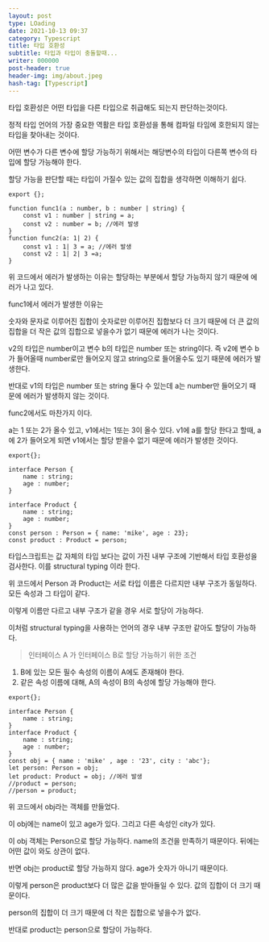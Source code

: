 ```yaml
---
layout: post
type: LOading
date: 2021-10-13 09:37
category: Typescript
title: 타입 호환성
subtitle: 타입과 타입이 충돌할때...
writer: 000000
post-header: true
header-img: img/about.jpeg
hash-tag: [Typescript] 
---
```




타입 호환성은 어떤 타입을 다른 타입으로 취급해도 되는지 판단하는것이다.

정적 타입 언어의 가장 중요한 역활은 타입 호환성을 통해 컴파일 타임에 호한되지 않는 타입을 찾아내는 것이다.

어떤 변수가 다른 변수에 할당 가능하기 위해서는 해당변수의 타입이 다른쪽 변수의 타입에 할당 가능해야 한다.

할당 가능을 판단할 때는 타입이 가질수 있는 값의 집합을 생각하면 이해하기 쉽다.

```tsx
export {};

function func1(a : number, b : number | string) {
    const v1 : number | string = a;
    const v2 : number = b; //에러 발생
}
function func2(a: 1| 2) {
    const v1 : 1| 3 = a; //에러 발생
    const v2 : 1| 2| 3 =a; 
}
```

위 코드에서 에러가 발생하는 이유는 할당하는 부분에서 할당 가능하지 않기 때문에 에러가 나고 있다.

func1에서 에러가 발생한 이유는

숫자와 문자로 이루어진 집합이 숫자로만 이루어진 집합보다 더 크기 때문에 더 큰 값의 집합을 더 작은 값의 집합으로 넣을수가 없기 때문에 에러가 나는 것이다.

v2의 타입은 number이고 변수 b의 타입은 number 또는 string이다. 즉 v2에 변수 b가 들어올때 number로만 들어오지 않고 string으로 들어올수도 있기 때문에 에러가 발생한다.

반대로 v1의 타입은 number 또는 string 둘다 수 있는데 a는 number만 들어오기 때문에 에러가 발생하지 않는 것이다.

func2에서도 마찬가지 이다.

a는 1 또는 2가 올수 있고, v1에서는 1또는 3이 올수 있다. v1에 a를 할당 한다고 할때, a에 2가 들어오게 되면 v1에서는 할당 받을수 없기 때문에 에러가 발생한 것이다.

```tsx
export{};

interface Person {
    name : string;
    age : number;
}

interface Product {
    name : string;
    age : number;
}
const person : Person = { name: 'mike', age : 23};
const product : Product = person;
```

타입스크립트는 값 자체의 타입 보다는 값이 가진 내부 구조에 기반해서 타입 호환성을 검사한다. 이를 structural typing 이라 한다.

위 코드에서 Person 과 Product는 서로 타입 이름은 다르지만 내부 구조가 동일하다. 모든 속성과 그 타입이 같다.

이렇게 이름만 다르고 내부 구조가 같을 경우 서로 할당이 가능하다.

이처럼 structural typing을 사용하는 언어의 경우 내부 구조만 같아도 할당이 가능하다.

> 인터페이스 A 가 인터페이스 B로 할당 가능하기 위한 조건

1. B에 있는 모든 필수 속성의 이름이 A에도 존재해야 한다.
2. 같은 속성 이름에 대해, A의 속성이 B의 속성에 할당 가능해야 한다.

> 

```tsx
export{};

interface Person {
    name : string;
}
interface Product {
    name : string;
    age : number;
}
const obj = { name : 'mike' , age : '23', city : 'abc'};
let person: Person = obj;
let product: Product = obj; //에러 발생
//product = person;
//person = product;
```

위 코드에서 obj라는 객체를 만들었다.

이 obj에는 name이 있고 age가 있다. 그리고 다른 속성인 city가 있다.

이 obj 객체는 Person으로 할당 가능하다. name의 조건을 만족하기 때문이다. 뒤에는 어떤 값이 와도 상관이 없다.

반면 obj는 product로 할당 가능하지 않다. age가 숫자가 아니기 때문이다.

이렇게 person은 product보다 더 많은 값을 받아들일 수 있다. 값의 집합이 더 크기 때문이다.

person의 집합이 더 크기 때문에 더 작은 집합으로 넣을수가 없다.

반대로 product는 person으로 할당이 가능하다.
